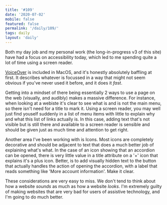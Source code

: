 ```yaml
---
title: '#109'
date: '2020-07-02'
mobile: false
featured: false
permalink: '/daily/109/'
tags: daily
layout: 'daily'
---
```


Both my day job and my personal work (the long-in-progress v3 of this site) have had a focus on accessibility today, which led to me spending quite a lot of time using a screen reader.

[VoiceOver](https://www.apple.com/uk/accessibility/mac/vision/) is included in MacOS, and it's honestly absolutely baffling at first. It describes whatever is focussed in a way that might not seem obvious if you've never used it before, and it does it _fast_.

Getting into a mindset of there being essentially 2 ways to use a page on the web (visually, and audibly) makes a massive difference. For instance, when looking at a webiste it's clear to see what is and is not the main menu, so there isn't need for a title to mark it. Using a screen reader, you may well just find youself suddenly in a list of menu items with little to explain why and what this list of links actually is. In this case, adding text that's not visible but is still there and available to a screen reader is sensible and should be given just as much time and attention to get right.

Another area I've been working with is Icons. Most icons are completely decorative and should be adjacent to text that does a much better job of explaining what's what. In the case of an icon showing that an accordion can be opened, there is very little value in a title attribute on a '+' icon that explains it's a plus icon. Better, is to add visually hidden text to the button that actually handles the action of opening the accordion, with a label that reads something like 'More account information'. Make it clear.

These considerations are very easy to miss. We don't tend to think about how a website _sounds_ as much as how a website _looks_. I'm extremely guilty of making websites that are very bad for users of assistive technology, and I'm going to do much better.
